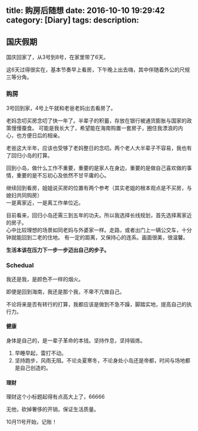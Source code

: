 title: 购房后随想
date: 2016-10-10 19:29:42
category: [Diary]
tags:
description:
--------

## 国庆假期

国庆回家了，从3号到8号，在家里带了6天。

这6天过得很实在，基本节奏早上看房，下午晚上出去嗨，其中伴随着外公的尺规三等分角。

### 购房

3号回到家，4号上午就和老爸老妈出去看房了。

老妈念叨买房念叨了快一年了。半辈子的积蓄，存放在银行被通货膨胀与国家的政策慢慢蚕食。
可能是我长大了，希望能在海南购置一套房子，圈住我漂浪的内心，也方便日后的相亲。

老爸这大半年，应该也受够了老妈整日的念叨。两个老人大半辈子不容易，我也有了回归小岛的打算。

回到小岛，做什么工作不重要，重要的是家人在身边，重要的是做自己喜欢做的事情，重要的是不忘初心及依然不甘平庸的心。

继续回到看房，姐姐说买房的位置有两个参考（其实老姐的根本观点是不买房，与媳妇共同购房）  
一是离家近，一是离工作单位近。

目前看来，回归小岛还需三到五年的功夫。所以我选择长线规划，首先选择离家近的房子。  
心中比较理想的场景如同老妈与外婆家一样。走路，或者出门上一辆公交车，十分钟就能回到二老的住地。
有一定的距离，又保持心的连系。画面很美，很温馨。

**生活本该在压力下一步一步迈出自己的步子。**

### Schedual

我还是我，是颜色不一样的烟火。

即便是回到海南，我还是那个我，不卑不亢做自己。

不论将来是否有转行的打算，我都应该是做到不急不躁，脚踏实地，提高自己的执行力。

#### 健康

身体是自己的，是一辈子革命的本钱。坚持作息，坚持锻炼。

1. 早睡早起，雷打不动。
2. 坚持跑步，风雨无阻。不论炎夏寒冬，不论身处小岛还是帝都，时间与场地都是自己创造的。

#### 理财

理财这个小标题起得有点高大上了，66666

无他，砍掉奢侈的开销，保证生活质量。

10月11号开始，记账！
